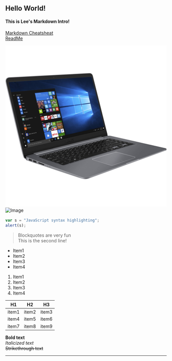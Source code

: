 ## Hello World!
#### This is Lee's Markdown Intro!

[Markdown Cheatsheat](https://github.com/adam-p/markdown-here/wiki/Markdown-Cheatsheet)</br>
[ReadMe](https://github.com/leeoffir/IT2600Intro/blob/master/README.md)

![Image](https://github.com/leeoffir/IT2600Intro/blob/master/asus_s510uq_bh71_i7_8550u_8gb_1tb_1361153.jpg "test")
![Image](https://www.bhphotovideo.com/images/images2500x2500/asus_s510uq_bh71_i7_8550u_8gb_1tb_1361153.jpg "test")


```javascript
var s = "JavaScript syntax highlighting";
alert(s);
```

> Blockquotes are very fun </br>
> This is the second line!

* Item1 
* Item2 
* Item3 
* Item4

 1. Item1
 1. Item2
 3. Item3
 4. Item4

| H1     | H2    | H3|
|-------|--------|------|
|item1  | item2 | item3 |
|item4   | item5 |  item6  |
|item7   |item8  |  item9 |

**Bold text** </br>
*Italicized text* </br>
~~Strikethrough text~~ 

---
